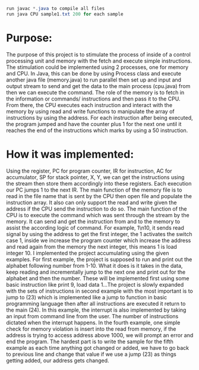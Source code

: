 ```java
run javac *.java to compile all files
run java CPU sample1.txt 200 for each sample
```

# Purpose:
The purpose of this project is to stimulate the process of inside of a control processing unit and memory with the fetch and execute simple instructions.
The stimulation could be implemented using 2 processes, one for memory and CPU.
In Java, this can be done by using Process class and execute another java file (memory.java) to run parallel then set up and input and output stream to send and get the data to the main process (cpu.java) from then we can execute the command.
The role of the memory is to fetch in the information or commands/ instructions and then pass it to the CPU. From there, the CPU executes each instruction and interact with the memory by using read and write functions to manipulate the array of instructions by using the address. For each instruction after being executed, the program jumped and have the counter plus 1 for the next one until it reaches the end of the instructions which marks by using a 50 instruction. 

# How it was implemented:
Using the register, PC for program counter, IR for instruction, AC for accumulator, SP for stack pointer, X, Y, we can get the instructions using the stream then store them accordingly into these registers. Each execution our PC jumps 1 to the next IR.
The main function of the memory file is to read in the file name that is sent by the CPU then open file and populate the instruction array. It also can only support the read and write given the address if the CPU send the instruction to do so.
The main function of the CPU is to execute the command which was sent through the stream by the memory. It can send and get the instruction from and to the memory to assist the according logic of command. For example, 1\n10, it sends read signal by using the address to get the first integer, the 1 activates the switch case 1, inside we increase the program counter which increase the address and read again from the memory the next integer, this means 1 is load integer 10.
I implemented the project accumulating using the given examples. For first example, the project is supposed to run and print out the alphabet following number from 1-10. What it does is it takes in the data, keep reading and incrementally jump to the next one and print out for the alphabet and then the number. These will be implemented first using some basic instruction like print 9, load data 1…The project is slowly expanded with the sets of instructions in second example with the most important is to jump to (23) which is implemented like a jump to function in basic programming language then after all instructions are executed it return to the main (24). In this example, the interrupt is also implemented by taking an input from command line from the user. The number of instructions dictated when the interrupt happens. In the fourth example, one simple check for memory violation is insert into the read from memory, if the address is trying to access address above 1000, we will prompt an error and end the program. The hardest part is to write the sample for the fifth example as each time anything got changed or added, we have to go back to previous line and change that value if we use a jump (23) as things getting added, our address gets changed. 
